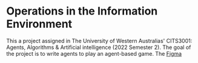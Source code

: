 # Operations in the Information Environment

This a project assigned in The University of Western Australias' CITS3001: Agents, Algorithms & Artificial intelligence (2022 Semester 2). The goal of the project is to write agents to play an agent-based game.
The [Figma](https://www.figma.com/file/IkkIHxhsIJA07tmKZhVSvD/AAAI-Project)
